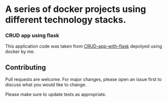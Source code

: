# A series of docker projects using different technology stacks.

### CRUD app using flask
This application code was taken from [CRUD-app-with-flask](https://github.com/AlSirang/CRUD-app-with-flask) depolyed using docker by me.
## Contributing
Pull requests are welcome. For major changes, please open an issue first to discuss what you would like to change.

Please make sure to update tests as appropriate.
